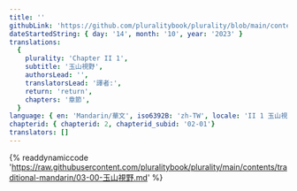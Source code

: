 ```yaml
---
title: ''
githubLink: 'https://github.com/pluralitybook/plurality/blob/main/contents/traditional-mandarin/03-00-玉山視野.md'
dateStartedString: { day: '14', month: '10', year: '2023' }
translations:
  {
    plurality: 'Chapter II 1',
    subtitle: '玉山視野',
    authorsLead: '',
    translatorsLead: '譯者:',
    return: 'return',
    chapters: '章節',
  }
language: { en: 'Mandarin/華文', iso6392B: 'zh-TW', locale: 'II 1 玉山視野' }
chapterid: { chapterid: 2, chapterid_subid: '02-01'}
translators: []
---
```

{% readdynamiccode 'https://raw.githubusercontent.com/pluralitybook/plurality/main/contents/traditional-mandarin/03-00-玉山視野.md' %}

